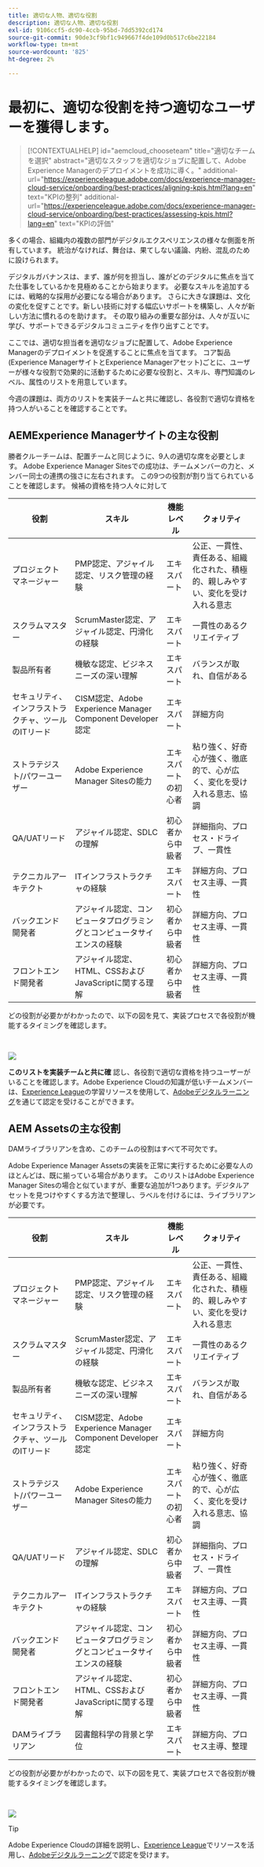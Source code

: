 ```yaml
---
title: 適切な人物、適切な役割
description: 適切な人物、適切な役割
exl-id: 9106ccf5-dc90-4ccb-95bd-7dd5392cd174
source-git-commit: 90de3cf9bf1c949667f4de109d0b517c6be22184
workflow-type: tm+mt
source-wordcount: '825'
ht-degree: 2%

---
```


# **最初に、適切な役割を持つ適切なユーザーを獲得します。**

>[!CONTEXTUALHELP]
>id="aemcloud_chooseteam"
>title="適切なチームを選択"
>abstract="適切なスタッフを適切なジョブに配置して、Adobe Experience Managerのデプロイメントを成功に導く。"
>additional-url="https://experienceleague.adobe.com/docs/experience-manager-cloud-service/onboarding/best-practices/aligning-kpis.html?lang=en" text="KPIの整列"
>additional-url="https://experienceleague.adobe.com/docs/experience-manager-cloud-service/onboarding/best-practices/assessing-kpis.html?lang=en" text="KPIの評価"

多くの場合、組織内の複数の部門がデジタルエクスペリエンスの様々な側面を所有しています。 統治がなければ、舞台は、果てしない議論、内紛、混乱のために設けられます。

デジタルガバナンスは、まず、誰が何を担当し、誰がどのデジタルに焦点を当てた仕事をしているかを見極めることから始まります。 必要なスキルを追加するには、戦略的な採用が必要になる場合があります。 さらに大きな課題は、文化の変化を促すことです。新しい技術に対する幅広いサポートを構築し、人々が新しい方法に慣れるのを助けます。 その取り組みの重要な部分は、人々が互いに学び、サポートできるデジタルコミュニティを作り出すことです。

ここでは、適切な担当者を適切なジョブに配置して、Adobe Experience Managerのデプロイメントを促進することに焦点を当てます。 コア製品(Experience ManagerサイトとExperience Managerアセット)ごとに、ユーザーが様々な役割で効果的に活動するために必要な役割と、スキル、専門知識のレベル、属性のリストを用意しています。

今週の課題は、両方のリストを実装チームと共に確認し、各役割で適切な資格を持つ人がいることを確認することです。

## **AEMExperience Managerサイトの主な役割**

勝者クルーチームは、配置チームと同じように、9人の適切な席を必要とします。 Adobe Experience Manager Sitesでの成功は、チームメンバーの力と、メンバー同士の連携の強さに左右されます。 この9つの役割が割り当てられていることを確認します。
候補の資格を持つ人々に対して

| 役割 | スキル | 機能レベル | クォリティ |
|--- |--- |--- |--- |
| プロジェクトマネージャー | PMP認定、アジャイル認定、リスク管理の経験 | エキスパート | 公正、一貫性、責任ある、組織化された、積極的、親しみやすい、変化を受け入れる意志 |
| スクラムマスター | ScrumMaster認定、アジャイル認定、円滑化の経験 | エキスパート | 一貫性のあるクリエイティブ |
| 製品所有者 | 機敏な認定、ビジネスニーズの深い理解 | エキスパート | バランスが取れ、自信がある |
| セキュリティ、インフラストラクチャ、ツールのITリード | CISM認定、Adobe Experience Manager Component Developer認定 | エキスパート | 詳細方向 |
| ストラテジスト/パワーユーザー | Adobe Experience Manager Sitesの能力 | エキスパートの初心者 | 粘り強く、好奇心が強く、徹底的で、心が広く、変化を受け入れる意志、協調 |
| QA/UATリード | アジャイル認定、SDLCの理解 | 初心者から中級者 | 詳細指向、プロセス・ドライブ、一貫性 |
| テクニカルアーキテクト | ITインフラストラクチャの経験 | エキスパート | 詳細方向、プロセス主導、一貫性 |
| バックエンド開発者 | アジャイル認定、コンピュータプログラミングとコンピュータサイエンスの経験 | 初心者から中級者 | 詳細方向、プロセス主導、一貫性 |
| フロントエンド開発者 | アジャイル認定、HTML、CSSおよびJavaScriptに関する理解 | 初心者から中級者 | 詳細方向、プロセス主導、一貫性 |

どの役割が必要かがわかったので、以下の図を見て、実装プロセスで各役割が機能するタイミングを確認します。

<br>

![](assets/team_involvement.png)

**このリストを実装チームと共に確** 認し、各役割で適切な資格を持つユーザーがいることを確認します。Adobe Experience Cloudの知識が低いチームメンバーは、[Experience League](https://experienceleague.adobe.com/#recommended/solutions/experience-manager)の学習リソースを使用して、[Adobeデジタルラーニング](https://learning.adobe.com/certification.html)を通じて認定を受けることができます。

## **AEM Assetsの主な役割**

DAMライブラリアンを含め、このチームの役割はすべて不可欠です。

Adobe Experience Manager Assetsの実装を正常に実行するために必要な人のほとんどは、既に揃っている場合があります。 このリストはAdobe Experience Manager Sitesの場合と似ていますが、重要な追加が1つあります。デジタルアセットを見つけやすくする方法で整理し、ラベルを付けるには、ライブラリアンが必要です。

| 役割 | スキル | 機能レベル | クォリティ |
|--- |--- |--- |--- |
| プロジェクトマネージャー | PMP認定、アジャイル認定、リスク管理の経験 | エキスパート | 公正、一貫性、責任ある、組織化された、積極的、親しみやすい、変化を受け入れる意志 |
| スクラムマスター | ScrumMaster認定、アジャイル認定、円滑化の経験 | エキスパート | 一貫性のあるクリエイティブ |
| 製品所有者 | 機敏な認定、ビジネスニーズの深い理解 | エキスパート | バランスが取れ、自信がある |
| セキュリティ、インフラストラクチャ、ツールのITリード | CISM認定、Adobe Experience Manager Component Developer認定 | エキスパート | 詳細方向 |
| ストラテジスト/パワーユーザー | Adobe Experience Manager Sitesの能力 | エキスパートの初心者 | 粘り強く、好奇心が強く、徹底的で、心が広く、変化を受け入れる意志、協調 |
| QA/UATリード | アジャイル認定、SDLCの理解 | 初心者から中級者 | 詳細指向、プロセス・ドライブ、一貫性 |
| テクニカルアーキテクト | ITインフラストラクチャの経験 | エキスパート | 詳細方向、プロセス主導、一貫性 |
| バックエンド開発者 | アジャイル認定、コンピュータプログラミングとコンピュータサイエンスの経験 | 初心者から中級者 | 詳細方向、プロセス主導、一貫性 |
| フロントエンド開発者 | アジャイル認定、HTML、CSSおよびJavaScriptに関する理解 | 初心者から中級者 | 詳細方向、プロセス主導、一貫性 |
| DAMライブラリアン | 図書館科学の背景と学位 | エキスパート | 詳細方向、プロセス主導、整理 |

どの役割が必要かがわかったので、以下の図を見て、実装プロセスで各役割が機能するタイミングを確認します。

<br>

![](assets/team_involvement2.png)

>[!TIP]
>
> Adobe Experience Cloudの詳細を説明し、[Experience League](https://experienceleague.adobe.com/#recommended/solutions/experience-manager)でリソースを活用し、[Adobeデジタルラーニング](https://learning.adobe.com/certification.html)で認定を受けます。
